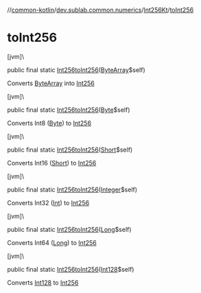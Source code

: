 //[common-kotlin](../../../index.md)/[dev.sublab.common.numerics](../index.md)/[Int256Kt](index.md)/[toInt256](to-int256.md)

# toInt256

[jvm]\

public final static [Int256](../-int256/index.md)[toInt256](to-int256.md)([ByteArray](https://kotlinlang.org/api/latest/jvm/stdlib/kotlin/-byte-array/index.html)$self)

Converts [ByteArray](https://kotlinlang.org/api/latest/jvm/stdlib/kotlin/-byte-array/index.html) into [Int256](../-int256/index.md)

[jvm]\

public final static [Int256](../-int256/index.md)[toInt256](to-int256.md)([Byte](https://docs.oracle.com/javase/8/docs/api/java/lang/Byte.html)$self)

Converts Int8 ([Byte](https://kotlinlang.org/api/latest/jvm/stdlib/kotlin/-byte/index.html)) to [Int256](../-int256/index.md)

[jvm]\

public final static [Int256](../-int256/index.md)[toInt256](to-int256.md)([Short](https://docs.oracle.com/javase/8/docs/api/java/lang/Short.html)$self)

Converts Int16 ([Short](https://kotlinlang.org/api/latest/jvm/stdlib/kotlin/-short/index.html)) to [Int256](../-int256/index.md)

[jvm]\

public final static [Int256](../-int256/index.md)[toInt256](to-int256.md)([Integer](https://docs.oracle.com/javase/8/docs/api/java/lang/Integer.html)$self)

Converts Int32 ([Int](https://kotlinlang.org/api/latest/jvm/stdlib/kotlin/-int/index.html)) to [Int256](../-int256/index.md)

[jvm]\

public final static [Int256](../-int256/index.md)[toInt256](to-int256.md)([Long](https://docs.oracle.com/javase/8/docs/api/java/lang/Long.html)$self)

Converts Int64 ([Long](https://kotlinlang.org/api/latest/jvm/stdlib/kotlin/-long/index.html)) to [Int256](../-int256/index.md)

[jvm]\

public final static [Int256](../-int256/index.md)[toInt256](to-int256.md)([Int128](../-int128/index.md)$self)

Converts [Int128](../-int128/index.md) to [Int256](../-int256/index.md)
